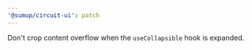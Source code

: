 ```yaml
---
'@sumup/circuit-ui': patch
---
```


Don't crop content overflow when the `useCollapsible` hook is expanded.
